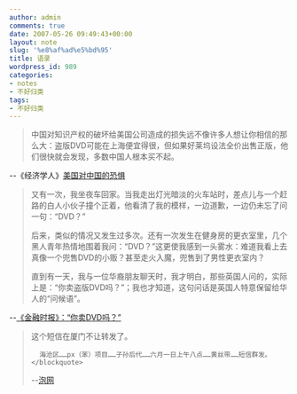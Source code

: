 ```yaml
---
author: admin
comments: true
date: 2007-05-26 09:49:43+00:00
layout: note
slug: '%e8%af%ad%e5%bd%95'
title: 语录
wordpress_id: 989
categories:
- notes
- 不好归类
tags:
- 不好归类
---
```





<blockquote>中国对知识产权的破坏给美国公司造成的损失远不像许多人想让你相信的那么大：盗版DVD可能在上海便宜得很，但如果好莱坞设法全价出售正版，他们很快就会发现，多数中国人根本买不起。</blockquote>





--《经济学人》[美国对中国的恐惧](http://www.singtaonet.com/pol_op/200705/t20070524_543488.html)





<blockquote>
又有一次，我坐夜车回家。当我走出灯光暗淡的火车站时，差点儿与一个赶路的白人小伙子撞个正着，他看清了我的模样，一边道歉，一边仍未忘了问一句：“DVD？”

后来，类似的情况又发生过多次。还有一次发生在健身房的更衣室里，几个黑人青年热情地围着我问：“DVD？”这更使我感到一头雾水：难道我看上去真像一个兜售DVD的小贩？甚至走火入魔，兜售到了男性更衣室内？

直到有一天，我与一位华裔朋友聊天时，我才明白，那些英国人问的，实际上是：“你卖盗版DVD吗？”；我也才知道，这句问话是英国人特意保留给华人的“问候语”。</blockquote>





--[《金融时报》：“你卖DVD吗？”](http://www.ftchinese.com/sc/story.jsp?id=001009978&pos=RSS_DAILY_NEWS&pa1=0&pa2=5&loc=RSS_EMAIL)






<blockquote>这个短信在厦门不让转发了。

      海沧区……px（苯）项目……子孙后代……六月一日上午八点……黄丝带……短信群发。</blockquote>





--[泡网](http://paowang.com/cgi-bin/forum/viewpost.cgi?which=paowang&id=669917)


